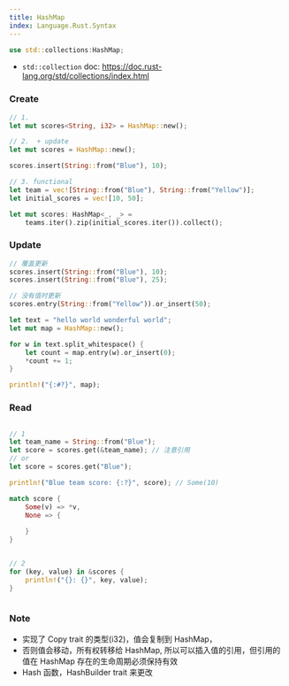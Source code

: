 ```yaml
---
title: HashMap
index: Language.Rust.Syntax
---
```


``` rust
use std::collections:HashMap;
```

- `std::collection` doc: <https://doc.rust-lang.org/std/collections/index.html>

### Create


``` rust
// 1.
let mut scores<String, i32> = HashMap::new();

// 2.  + update
let mut scores = HashMap::new();

scores.insert(String::from("Blue"), 10);

// 3. functional
let team = vec![String::from("Blue"), String::from("Yellow")];
let initial_scores = vec![10, 50];

let mut scores: HashMap<_, _> = 
    teams.iter().zip(initial_scores.iter()).collect();

```


### Update


``` rust
// 覆盖更新
scores.insert(String::from("Blue"), 10);
scores.insert(String::from("Blue"), 25);

// 没有值时更新
scores.entry(String::from("Yellow")).or_insert(50);
```

``` rust
let text = "hello world wonderful world";
let mut map = HashMap::new();

for w in text.split_whitespace() {
    let count = map.entry(w).or_insert(0);
    *count += 1;
}

println!("{:#?}", map);
```



### Read

``` rust

// 1
let team_name = String::from("Blue");
let score = scores.get(&team_name); // 注意引用
// or
let score = scores.get("Blue");

println!("Blue team score: {:?}", score); // Some(10)

match score {
    Some(v) => *v,
    None => {
        
    }
}


// 2
for (key, value) in &scores {
    println!("{}: {}", key, value);
}



```

### Note

- 实现了 Copy trait 的类型(i32)，值会复制到 HashMap，
- 否则值会移动，所有权转移给 HashMap, 所以可以插入值的引用，但引用的值在 HashMap 存在的生命周期必须保持有效
- Hash 函数，HashBuilder trait 来更改 